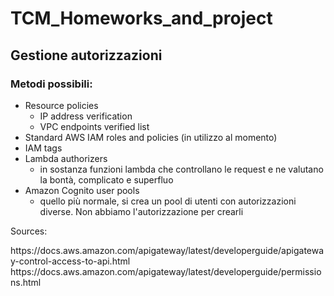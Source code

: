 # TCM_Homeworks_and_project

## Gestione autorizzazioni
### Metodi possibili:
- Resource policies
    - IP address verification
    - VPC endpoints verified list
- Standard AWS IAM roles and policies (in utilizzo al momento)
- IAM tags
- Lambda authorizers
    - in sostanza funzioni lambda che controllano le request e ne valutano la bontà, complicato e superfluo
- Amazon Cognito user pools
    - quello più normale, si crea un pool di utenti con autorizzazioni diverse. Non abbiamo l'autorizzazione per crearli

Sources:<br>
<link>https://docs.aws.amazon.com/apigateway/latest/developerguide/apigateway-control-access-to-api.html</link>
<link>https://docs.aws.amazon.com/apigateway/latest/developerguide/permissions.html</link>